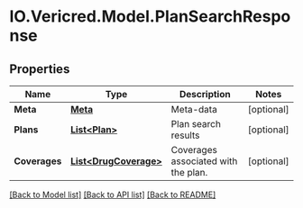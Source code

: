# IO.Vericred.Model.PlanSearchResponse
## Properties

Name | Type | Description | Notes
------------ | ------------- | ------------- | -------------
**Meta** | [**Meta**](Meta.md) | Meta-data | [optional] 
**Plans** | [**List&lt;Plan&gt;**](Plan.md) | Plan search results | [optional] 
**Coverages** | [**List&lt;DrugCoverage&gt;**](DrugCoverage.md) | Coverages associated with the plan. | [optional] 

[[Back to Model list]](../README.md#documentation-for-models) [[Back to API list]](../README.md#documentation-for-api-endpoints) [[Back to README]](../README.md)

